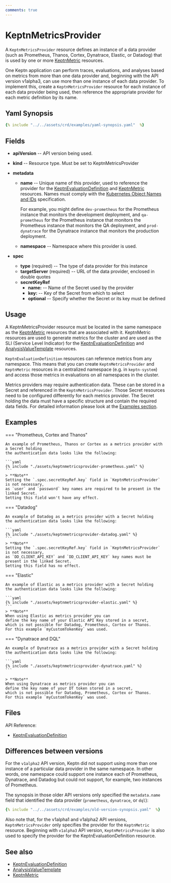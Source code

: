 ```yaml
---
comments: true
---
```


# KeptnMetricsProvider

A `KeptnMetricsProvider` resource defines an instance of a data provider
(such as Prometheus, Thanos, Cortex, Dynatrace, Elastic, or Datadog)
that is used by one or more [KeptnMetric](metric.md) resources.

One Keptn application can perform
traces, evaluations, and analyses based on metrics
from more than one data provider
and, beginning with the API version v1alpha3,
can use more than one instance of each data provider.
To implement this, create a `KeptnMetricsProvider` resource
for each instance of each data provider being used,
then reference the appropriate provider
for each metric definition by its name.

## Yaml Synopsis

```yaml
{% include "../../assets/crd/examples/yaml-synopsis.yaml"  %}
```

## Fields

* **apiVersion** -- API version being used.

* **kind** -- Resource type.
  Must be set to KeptnMetricsProvider

* **metadata**
    * **name** -- Unique name of this provider,
      used to reference the provider for the
      [KeptnEvaluationDefinition](evaluationdefinition.md)
      and [KeptnMetric](metric.md) resources.
      Names must comply with the
      [Kubernetes Object Names and IDs](https://kubernetes.io/docs/concepts/overview/working-with-objects/names/#dns-subdomain-names)
      specification.

        For example, you might define `dev-prometheus`
        for the Prometheus instance that monitors the development deployment,
        and `qa-prometheus` for the Prometheus instance
        that monitors the Prometheus instance that monitors the QA deployment,
        and `prod-dynatrace` for the Dynatrace instance
        that monitors the production deployment.

    * **namespace** -- Namespace where this provider is used.

* **spec**

    * **type** (required) -- The type of data provider for this instance
    * **targetServer** (required) -- URL of the data provider, enclosed in double quotes
    * **secretKeyRef**
        * **name:** -- Name of the Secret used by the provider
        * **key:** -- Key of the Secret from which to select
        * **optional** -- Specify whether the Secret or its key must be defined

## Usage

A KeptnMetricsProvider resource must be located
in the same namespace as the
[KeptnMetric](metric.md)
resources that are associated with it.
KeptnMetric resources are used to generate metrics for the cluster
and are used as the SLI (Service Level Indicator) for the
[KeptnEvaluationDefinition](evaluationdefinition.md)
and
[AnalysisValueTemplate](analysisvaluetemplate.md)
resources.

`KeptnEvaluationDefinition` resources can reference metrics
from any namespace.
This means that you can create `KeptnMetricsProvider`
and `KeptnMetric` resources
in a centralized namespace (e.g. in `keptn-system`)
and access those metrics in evaluations
on all namespaces in the cluster.

Metrics providers may require authentication data.
These can be stored in a Secret and referenced in the `KeptnMetricsProvider`.
Those Secret resources need to be configured differently for each metrics provider.
The Secret holding the data must have a specific structure
and contain the required data fields.
For detailed information please look at the [Examples section](#examples).

## Examples

<!-- markdownlint-disable MD046 -->

=== "Prometheus, Cortex and Thanos"

    An example of Prometheus, Thanos or Cortex as a metrics provider with a Secret holding
    the authentication data looks like the following:

    ```yaml
    {% include "./assets/keptnmetricsprovider-prometheus.yaml" %}
    ```
    > **Note**
    Setting the `.spec.secretKeyRef.key` field in `KeptnMetricsProvider` is not necessary,
    as `user` and `password` key names are required to be present in the linked Secret.
    Setting this field won't have any effect.

=== "Datadog"

    An example of Datadog as a metrics provider with a Secret holding
    the authentication data looks like the following:
 
    ```yaml
    {% include "./assets/keptnmetricsprovider-datadog.yaml" %}
    ```
    > **Note**
    Setting the `.spec.secretKeyRef.key` field in `KeptnMetricsProvider` is not necessary,
    as `DD_CLIENT_API_KEY` and `DD_CLIENT_API_KEY` key names must be
    present in the linked Secret.
    Setting this field has no effect.

=== "Elastic"

    An example of Elastic as a metrics provider with a Secret holding
    the authentication data looks like the following:
 
    ```yaml
    {% include "./assets/keptnmetricsprovider-elastic.yaml" %}
    ```
    > **Note**
    When using Elastic as metrics provider you can
    define the key name of your Elastic API Key stored in a secret,
    which is not possible for Datadog, Prometheus, Cortex or Thanos.
    For this example `myCustomTokenKey` was used. 

=== "Dynatrace and DQL"

    An example of Dynatrace as a metrics provider with a Secret holding
    the authentication data looks like the following:

    ```yaml
    {% include "./assets/keptnmetricsprovider-dynatrace.yaml" %}
    ```

    > **Note**
    When using Dynatrace as metrics provider you can
    define the key name of your DT token stored in a secret,
    which is not possible for Datadog, Prometheus, Cortex or Thanos.
    For this example `myCustomTokenKey` was used.

<!-- markdownlint-enable MD046 -->

## Files

API Reference:

* [KeptnEvaluationDefinition](../api-reference/lifecycle/index.md)

## Differences between versions

For the `v1alpha2` API version,
Keptn did not support
using more than one instance of a particular data provider
in the same namespace.
In other words, one namespace could support one instance each
of Prometheus, Dynatrace, and Datadog
but could not support, for example, two instances of Prometheus.

The synopsis in those older API versions
only specified the `metadata.name` field
that identified the data provider (`prometheus`, `dynatrace`, or `dql`):

```yaml
{% include "../../assets/crd/examples/old-version-synopsis.yaml"  %}
```

Also note that, for the v1alpha1 and v1alpha2 API versions,
`KeptnMetricsProvider` only specifies the provider
for the `KeptnMetric` resource.
Beginning with `v1alpha3` API version,
`KeptnMetricsProvider` is also used to specify the provider
for the KeptnEvaluationDefinition resource.

## See also

* [KeptnEvaluationDefinition](evaluationdefinition.md)
* [AnalysisValueTemplate](analysisvaluetemplate.md)
* [KeptnMetric](metric.md)
